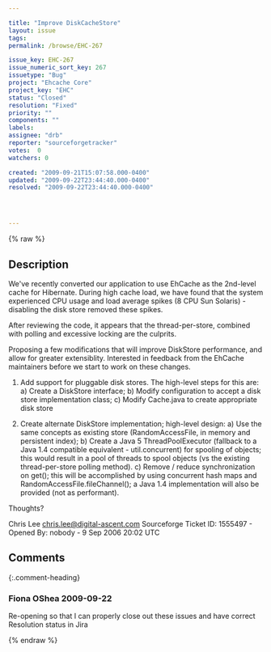 ```yaml
---

title: "Improve DiskCacheStore"
layout: issue
tags: 
permalink: /browse/EHC-267

issue_key: EHC-267
issue_numeric_sort_key: 267
issuetype: "Bug"
project: "Ehcache Core"
project_key: "EHC"
status: "Closed"
resolution: "Fixed"
priority: ""
components: ""
labels: 
assignee: "drb"
reporter: "sourceforgetracker"
votes:  0
watchers: 0

created: "2009-09-21T15:07:58.000-0400"
updated: "2009-09-22T23:44:40.000-0400"
resolved: "2009-09-22T23:44:40.000-0400"




---
```


{% raw %}

## Description

<div markdown="1" class="description">

We've recently converted our application to use EhCache
as the 2nd-level cache for Hibernate.  During high
cache load, we have found that the system experienced
CPU usage and load average spikes (8 CPU Sun Solaris) -
disabling the disk store removed these spikes.

After reviewing the code, it appears that the
thread-per-store, combined with polling and excessive
locking are the culprits.

Proposing a few modifications that will improve
DiskStore performance, and allow for greater
extensiblity.  Interested in feedback from the EhCache
maintainers before we start to work on these changes.

1) Add support for pluggable disk stores.  The
high-level steps for this are:
    a) Create a DiskStore interface;
    b) Modify configuration to accept a disk store
implementation class;
    c) Modify Cache.java to create appropriate disk store

2) Create alternate DiskStore implementation;
high-level design:
    a) Use the same concepts as existing store
(RandomAccessFile, in memory and persistent index);
    b) Create a Java 5 ThreadPoolExecutor (fallback to
a Java 1.4 compatible equivalent - util.concurrent) for
spooling of objects; this would result in a pool of
threads to spool objects (vs the existing
thread-per-store polling method).
    c) Remove / reduce synchronization on get(); this
will be accomplished by using concurrent hash maps and
RandomAccessFile.fileChannel(); a Java 1.4
implementation will also be provided (not as performant).

Thoughts?

Chris Lee
chris.lee@digital-ascent.com
Sourceforge Ticket ID: 1555497 - Opened By: nobody - 9 Sep 2006 20:02 UTC

</div>

## Comments


{:.comment-heading}
### **Fiona OShea** <span class="date">2009-09-22</span>

<div markdown="1" class="comment">

Re-opening so that I can properly close out these issues and have correct Resolution status in Jira

</div>



{% endraw %}

